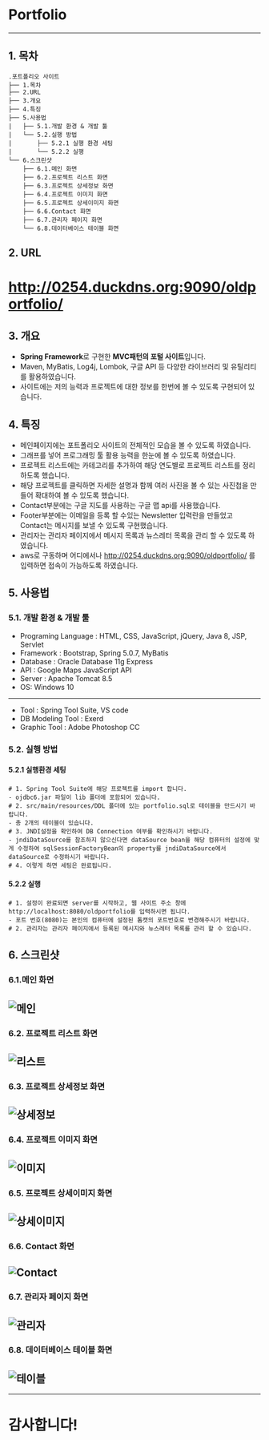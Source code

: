 # Portfolio

--------------
## 1. 목차
```
.포트폴리오 사이트
├── 1.목차
├── 2.URL
├── 3.개요
├── 4.특징
├── 5.사용법
|   ├── 5.1.개발 환경 & 개발 툴
|   └── 5.2.실행 방법
|       ├── 5.2.1 실행 환경 세팅
|       └── 5.2.2 실행
└── 6.스크린샷
    ├── 6.1.메인 화면
    ├── 6.2.프로젝트 리스트 화면
    ├── 6.3.프로젝트 상세정보 화면
    ├── 6.4.프로젝트 이미지 화면
    ├── 6.5.프로젝트 상세이미지 화면
    ├── 6.6.Contact 화면
    ├── 6.7.관리자 페이지 화면
    └── 6.8.데이터베이스 테이블 화면
```

## 2. URL 
# http://0254.duckdns.org:9090/oldportfolio/



## 3. 개요
 - **Spring Framework**로 구현한 **MVC패턴의 포털 사이트**입니다. 
 - Maven, MyBatis, Log4j, Lombok, 구글 API 등 다양한 라이브러리 및 유틸리티를 활용하였습니다. 
 - 사이트에는 저의 능력과 프로젝트에 대한 정보를 한번에 볼 수 있도록 구현되어 있습니다.
 
 
 
## 4. 특징
- 메인페이지에는 포트폴리오 사이트의 전체적인 모습을 볼 수 있도록 하였습니다.
- 그래프를 넣어 프로그래밍 툴 활용 능력을 한눈에 볼 수 있도록 하였습니다.
- 프로젝트 리스트에는 카테고리를 추가하여 해당 연도별로 프로젝트 리스트를 정리하도록 했습니다.
- 해당 프로젝트를 클릭하면 자세한 설명과 함께 여러 사진을 볼 수 있는 사진첩을 만들어 확대하여 볼 수 있도록 했습니다.
- Contact부분에는 구글 지도를 사용하는 구글 맵 api를 사용했습니다.
- Footer부분에는 이메일을 등록 할 수있는 Newsletter 입력란을 만들었고 Contact는 메시지를 보낼 수 있도록 구현했습니다.
- 관리자는 관리자 페이지에서 메시지 목록과 뉴스레터 목록을 관리 할 수 있도록 하였습니다.
- aws로 구동하며 어디에서나 http://0254.duckdns.org:9090/oldportfolio/ 를 입력하면 접속이 가능하도록 하였습니다.



## 5. 사용법
### 5.1. 개발 환경 & 개발 툴
- Programing Language : HTML, CSS, JavaScript, jQuery, Java 8, JSP, Servlet
- Framework : Bootstrap, Spring 5.0.7, MyBatis
- Database : Oracle Database 11g Express
- API : Google Maps JavaScript API
- Server : Apache Tomcat 8.5
- OS: Windows 10 
-----------------------------------------------------------------------------
- Tool : Spring Tool Suite, VS code
- DB Modeling Tool : Exerd
- Graphic Tool : Adobe Photoshop CC


### 5.2. 실행 방법
#### 5.2.1 실행환경 세팅
```
# 1. Spring Tool Suite에 해당 프로젝트를 import 합니다.
- ojdbc6.jar 파일이 lib 폴더에 포함되어 있습니다. 
# 2. src/main/resources/DDL 폴더에 있는 portfolio.sql로 테이블을 만드시기 바랍니다. 
- 총 2개의 테이블이 있습니다.
# 3. JNDI설정을 확인하여 DB Connection 여부를 확인하시기 바랍니다.
- jndiDataSource를 참조하지 않으신다면 dataSource bean을 해당 컴퓨터의 설정에 맞게 수정하여 sqlSessionFactoryBean의 property를 jndiDataSource에서 dataSource로 수정하시기 바랍니다.
# 4. 이렇게 하면 세팅은 완료됩니다.
```
#### 5.2.2 실행
```
# 1. 설정이 완료되면 server를 시작하고, 웹 사이트 주소 창에 http://localhost:8080/oldportfolio를 입력하시면 됩니다. 
- 포트 번호(8080)는 본인의 컴퓨터에 설정된 톰캣의 포트번호로 변경해주시기 바랍니다. 
# 2. 관리자는 관리자 페이지에서 등록된 메시지와 뉴스레터 목록를 관리 할 수 있습니다.
```


## 6. 스크린샷

### 6.1.메인 화면
 ![메인](./screenshot/pf0.PNG)
 -------------

### 6.2. 프로젝트 리스트 화면
 ![리스트](./screenshot/pf3.PNG)
 -------------
 
 ### 6.3. 프로젝트 상세정보 화면
 ![상세정보](./screenshot/pf7.PNG)
 -------------
  
 ### 6.4. 프로젝트 이미지 화면
 ![이미지](./screenshot/pf8.PNG)
 -------------
  
 ### 6.5. 프로젝트 상세이미지 화면
 ![상세이미지](./screenshot/pf9.PNG)
 -------------
  
 ### 6.6. Contact 화면
 ![Contact](./screenshot/pf10.PNG)
 -------------
  
 ### 6.7. 관리자 페이지 화면
 ![관리자](./screenshot/pf12.PNG)
 -------------
  
 ### 6.8. 데이터베이스 테이블 화면
 ![테이블](./screenshot/pf13.PNG)
 -------------

------------------------------------------------------------------------------
# 감사합니다!
